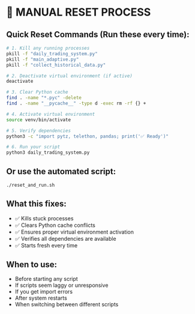 # 🔄 MANUAL RESET PROCESS

## Quick Reset Commands (Run these every time):

```bash
# 1. Kill any running processes
pkill -f "daily_trading_system.py"
pkill -f "main_adaptive.py"
pkill -f "collect_historical_data.py"

# 2. Deactivate virtual environment (if active)
deactivate

# 3. Clear Python cache
find . -name "*.pyc" -delete
find . -name "__pycache__" -type d -exec rm -rf {} +

# 4. Activate virtual environment
source venv/bin/activate

# 5. Verify dependencies
python3 -c "import pytz, telethon, pandas; print('✅ Ready')"

# 6. Run your script
python3 daily_trading_system.py
```

## Or use the automated script:

```bash
./reset_and_run.sh
```

## What this fixes:
- ✅ Kills stuck processes
- ✅ Clears Python cache conflicts
- ✅ Ensures proper virtual environment activation
- ✅ Verifies all dependencies are available
- ✅ Starts fresh every time

## When to use:
- Before starting any script
- If scripts seem laggy or unresponsive
- If you get import errors
- After system restarts
- When switching between different scripts 